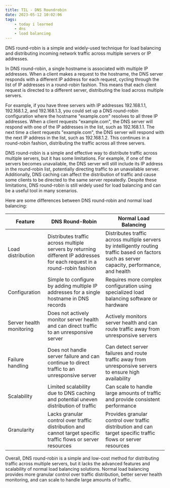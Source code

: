 ```yaml
---
title: TIL - DNS Roundrobin
date: 2023-05-12 10:02:06
tags:
    - today i learned
    - dns
    - load balancing
---
```


DNS round-robin is a simple and widely-used technique for load balancing and distributing incoming network traffic across multiple servers or IP addresses.

In DNS round-robin, a single hostname is associated with multiple IP addresses. When a client makes a request to the hostname, the DNS server responds with a different IP address for each request, cycling through the list of IP addresses in a round-robin fashion. This means that each client request is directed to a different server, distributing the load across multiple servers.

For example, if you have three servers with IP addresses 192.168.1.1, 192.168.1.2, and 192.168.1.3, you could set up a DNS round-robin configuration where the hostname "example.com" resolves to all three IP addresses. When a client requests "example.com", the DNS server will respond with one of the IP addresses in the list, such as 192.168.1.1. The next time a client requests "example.com", the DNS server will respond with the next IP address in the list, such as 192.168.1.2. This continues in a round-robin fashion, distributing the traffic across all three servers.

DNS round-robin is a simple and effective way to distribute traffic across multiple servers, but it has some limitations. For example, if one of the servers becomes unavailable, the DNS server will still include its IP address in the round-robin list, potentially directing traffic to an unavailable server. Additionally, DNS caching can affect the distribution of traffic and cause some clients to be directed to the same server repeatedly. Despite these limitations, DNS round-robin is still widely used for load balancing and can be a useful tool in many scenarios.

Here are some differences between DNS round-robin and normal load balancing:

| Feature| DNS Round-Robin| Normal Load Balancing|
| ------------------------ | ------------------------------------------------------------------------------------------------------------------------- | ---------------------------------------------------------------------------------------------------------------------------------------------- |
| Load distribution        | Distributes traffic across multiple servers by returning different IP addresses for each request in a round-robin fashion | Distributes traffic across multiple servers by intelligently routing traffic based on factors such as server capacity, performance, and health |
| Configuration            | Simple to configure by adding multiple IP addresses for a single hostname in DNS records                                  | Requires more complex configuration using specialized load balancing software or hardware                                                      |
| Server health monitoring | Does not actively monitor server health and can direct traffic to an unresponsive server                                  | Actively monitors server health and can route traffic away from unresponsive servers                                                           |
| Failure handling         | Does not handle server failure and can continue to direct traffic to an unresponsive server                               | Can detect server failures and route traffic away from unresponsive servers to ensure high availability                                        |
| Scalability              | Limited scalability due to DNS caching and potential uneven distribution of traffic                                       | Can scale to handle large amounts of traffic and provide consistent performance                                                                |
| Granularity              | Lacks granular control over traffic distribution and cannot target specific traffic flows or server resources             | Provides granular control over traffic distribution and can target specific traffic flows or server resources                                  |

Overall, DNS round-robin is a simple and low-cost method for distributing traffic across multiple servers, but it lacks the advanced features and scalability of normal load balancing solutions. Normal load balancing provides more granular control over traffic distribution, better server health monitoring, and can scale to handle large amounts of traffic.
